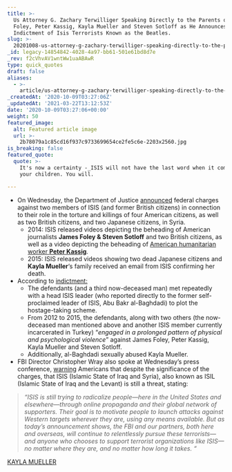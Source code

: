 ```yaml
---
title: >-
  Us Attorney G. Zachary Terwilliger Speaking Directly to the Parents of James
  Foley, Peter Kassig, Kayla Mueller and Steven Sotloff as He Announces the
  Indictment of Isis Terrorists Known as the Beatles.
slug: >-
  20201008-us-attorney-g-zachary-terwilliger-speaking-directly-to-the-parents-of-james-foley-peter-kassig-kayla-mueller-and-steven-sotloff-as-he-announces-the-indictment-of-isis-terrorists-known-as-the-beat
_id: legacy-14854842-4028-4a97-bb61-501e61bd8d7e
_rev: f2cVhvAV1wntWw1uaABAwR
type: quick_quotes
draft: false
aliases:
  - >-
    article/us-attorney-g-zachary-terwilliger-speaking-directly-to-the-parents-of-james-foley-peter-kassig-kayla-mueller-and-steven-sotloff-as-he-announces-the-indictment-of-isis-terrorists-known-as-the-beat/
_createdAt: '2020-10-09T03:27:06Z'
_updatedAt: '2021-03-22T13:12:53Z'
date: '2020-10-09T03:27:06+00:00'
weight: 50
featured_image:
  alt: Featured article image
  url: >-
    2b78079a1c85cd16f937c9733699654ce2fe5c6e-2203x2560.jpg
is_breaking: false
featured_quote:
  quote: >-
    It's now a certainty -_ISIS will not have the last word when it comes to
    your children. You will.

---
```

* On Wednesday, the Department of Justice [announced](https://www.justice.gov/usao-edva/pr/isis-militants-charged-deaths-americans-syria) federal charges against two members of ISIS (and former British citizens) in connection to their role in the torture and killings of four American citizens, as well as two British citizens, and two Japanese citizens, in Syria.
  * 2014: ISIS released videos depicting the beheading of American journalists **James Foley & Steven Sotloff** and two British citizens, as well as a video depicting the beheading of [American humanitarian worker **Peter Kassig**](https://www.indystar.com/story/news/crime/2020/10/07/peter-kassig-family-relieved-isis-guards-face-trial/5914154002/).
  * 2015: ISIS released videos showing two dead Japanese citizens and **Kayla Mueller**‘s family received an email from ISIS confirming her death.
* According to [indictment:](https://www.justice.gov/opa/press-release/file/1325721/download)
  * The defendants (and a third now-deceased man) met repeatedly with a head ISIS leader (who reported directly to the former self-proclaimed leader of ISIS, Abu Bakr al-Baghdadi) to plot the hostage-taking scheme.
  * From 2012 to 2015, the defendants, along with two others (the now-deceased man mentioned above and another ISIS member currently incarcerated in Turkey) “_engaged in a prolonged pattern of physical and psychological violence_” against James Foley, Peter Kassig, Kayla Mueller and Steven Sotloff.
  * Additionally, al-Baghdadi sexually abused Kayla Mueller.
* FBI Director Christopher Wray also spoke at Wednesday’s press conference, [warning](https://www.fbi.gov/news/pressrel/press-releases/fbi-director-christopher-wrays-remarks-at-press-conference-announcing-indictments-of-isis-militants) Americans that despite the significance of the charges, that ISIS (Islamic State of Iraq and Syria), also known as ISIL (Islamic State of Iraq and the Levant) is still a threat, stating:

> _“ISIS is still trying to radicalize people—here in the United States and elsewhere—through online propaganda and their global network of supporters. Their goal is to motivate people to launch attacks against Western targets wherever they are, using any means available. But as today’s announcement shows, the FBI and our partners, both here and overseas, will continue to relentlessly pursue these terrorists—and anyone who chooses to support terrorist organizations like ISIS—no matter where they are, and no matter how long it takes. “_  
  
  
  
[KAYLA MUELLER](https://smarthernews.com/kayla-mueller/)